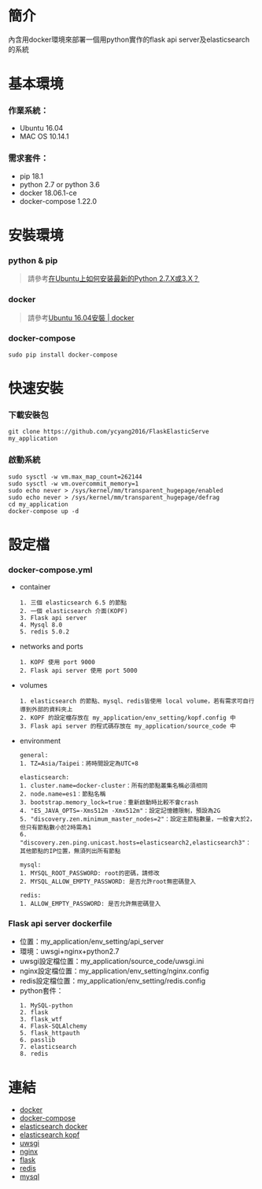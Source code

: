 # 簡介
內含用docker環境來部署一個用python實作的flask api server及elasticsearch的系統
# 基本環境
### 作業系統：
* Ubuntu 16.04
* MAC OS 10.14.1
### 需求套件：
* pip 18.1
* python 2.7 or python 3.6
* docker 18.06.1-ce
* docker-compose 1.22.0
# 安裝環境
### python & pip
> 請參考[在Ubuntu上如何安装最新的Python 2.7.X或3.X？](https://vimsky.com/article/3577.html)
### docker
> 請參考[Ubuntu 16.04安裝 | docker](https://zouyapeng.gitbooks.io/docker/content/DockerInstallation/ubuntu_16_04.html)
### docker-compose
`sudo pip install docker-compose`
# 快速安裝
### 下載安裝包
`git clone https://github.com/ycyang2016/FlaskElasticServe my_application`
### 啟動系統
```
sudo sysctl -w vm.max_map_count=262144
sudo sysctl -w vm.overcommit_memory=1
sudo echo never > /sys/kernel/mm/transparent_hugepage/enabled
sudo echo never > /sys/kernel/mm/transparent_hugepage/defrag
cd my_application
docker-compose up -d
```
# 設定檔
### docker-compose.yml
* container
  ```
  1. 三個 elasticsearch 6.5 的節點
  2. 一個 elasticsearch 介面(KOPF)
  3. Flask api server
  4. Mysql 8.0
  5. redis 5.0.2
  ```
* networks and ports
  ```
  1. KOPF 使用 port 9000
  2. Flask api server 使用 port 5000
  ```
* volumes
  ```
  1. elasticsearch 的節點、mysql、redis皆使用 local volume，若有需求可自行導到外部的資料夾上
  2. KOPF 的設定檔存放在 my_application/env_setting/kopf.config 中
  3. Flask api server 的程式碼存放在 my_application/source_code 中
  ```
* environment
  ```
  general:
  1. TZ=Asia/Taipei：將時間設定為UTC+8
  ```
  ```
  elasticsearch:
  1. cluster.name=docker-cluster：所有的節點叢集名稱必須相同
  2. node.name=es1：節點名稱
  3. bootstrap.memory_lock=true：重新啟動時比較不會crash
  4. "ES_JAVA_OPTS=-Xms512m -Xmx512m"：設定記憶體限制，預設為2G
  5. "discovery.zen.minimum_master_nodes=2"：設定主節點數量，一般會大於2，但只有節點數小於2時需為1
  6. "discovery.zen.ping.unicast.hosts=elasticsearch2,elasticsearch3"：其他節點的IP位置，無須列出所有節點
  ```
  ```
  mysql:
  1. MYSQL_ROOT_PASSWORD: root的密碼，請修改
  2. MYSQL_ALLOW_EMPTY_PASSWORD: 是否允許root無密碼登入
  ```
  ```
  redis:
  1. ALLOW_EMPTY_PASSWORD: 是否允許無密碼登入
  ```
### Flask api server dockerfile
* 位置：my_application/env_setting/api_server
* 環境：uwsgi+nginx+python2.7
* uwsgi設定檔位置：my_application/source_code/uwsgi.ini
* nginx設定檔位置：my_application/env_setting/nginx.config
* redis設定檔位置：my_application/env_setting/redis.config
* python套件：
  ```
  1. MySQL-python
  2. flask
  3. flask_wtf
  4. Flask-SQLAlchemy
  5. flask_httpauth
  6. passlib
  7. elasticsearch
  8. redis
  ```
# 連結
* [docker](https://docs.docker.com/)
* [docker-compose](https://docs.docker.com/compose/)
* [elasticsearch docker](https://www.elastic.co/guide/en/elasticsearch/reference/current/docker.html)
* [elasticsearch kopf](https://github.com/lmenezes/cerebro)
* [uwsgi](https://uwsgi-docs.readthedocs.io/en/latest/)
* [nginx](https://unit.nginx.org/)
* [flask](http://flask.pocoo.org/)
* [redis](https://redis-py.readthedocs.io/en/latest/)
* [mysql](https://dev.mysql.com/doc/relnotes/mysql/8.0/en/news-8-0-13.html)
